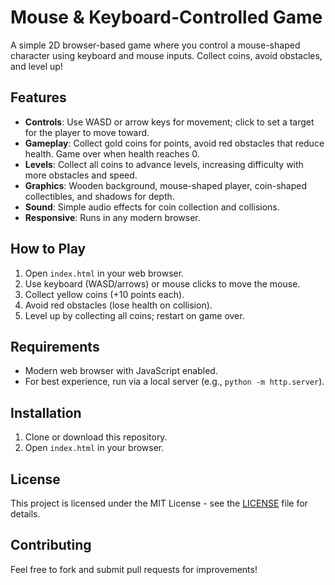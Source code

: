 # Mouse & Keyboard-Controlled Game

A simple 2D browser-based game where you control a mouse-shaped character using keyboard and mouse inputs. Collect coins, avoid obstacles, and level up!

## Features

- **Controls**: Use WASD or arrow keys for movement; click to set a target for the player to move toward.
- **Gameplay**: Collect gold coins for points, avoid red obstacles that reduce health. Game over when health reaches 0.
- **Levels**: Collect all coins to advance levels, increasing difficulty with more obstacles and speed.
- **Graphics**: Wooden background, mouse-shaped player, coin-shaped collectibles, and shadows for depth.
- **Sound**: Simple audio effects for coin collection and collisions.
- **Responsive**: Runs in any modern browser.

## How to Play

1. Open `index.html` in your web browser.
2. Use keyboard (WASD/arrows) or mouse clicks to move the mouse.
3. Collect yellow coins (+10 points each).
4. Avoid red obstacles (lose health on collision).
5. Level up by collecting all coins; restart on game over.

## Requirements

- Modern web browser with JavaScript enabled.
- For best experience, run via a local server (e.g., `python -m http.server`).

## Installation

1. Clone or download this repository.
2. Open `index.html` in your browser.

## License

This project is licensed under the MIT License - see the [LICENSE](LICENSE) file for details.

## Contributing

Feel free to fork and submit pull requests for improvements!

